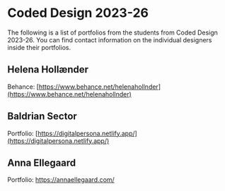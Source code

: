 # Coded Design 2023-26
The following is a list of portfolios from the students from Coded Design 2023-26. You can find contact information on the individual designers inside their portfolios.

## Helena Hollænder
Behance: [https://www.behance.net/helenahollnder](https://www.behance.net/helenahollnder)

## Baldrian Sector
Portfolio: [https://digitalpersona.netlify.app/](https://digitalpersona.netlify.app/)

## Anna Ellegaard
Portfolio: https://annaellegaard.com/

